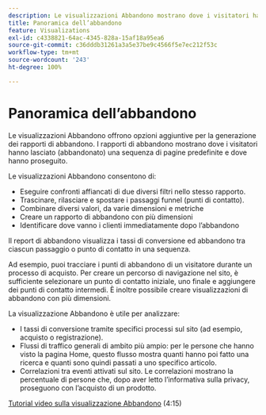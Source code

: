 ```yaml
---
description: Le visualizzazioni Abbandono mostrano dove i visitatori hanno lasciato (abbandonato) e continuato (proseguito) attraverso una sequenza di pagine predefinite.
title: Panoramica dell’abbandono
feature: Visualizations
exl-id: c4338821-64ac-4345-828a-15af18a95ea6
source-git-commit: c36dddb31261a3a5e37be9c4566f5e7ec212f53c
workflow-type: tm+mt
source-wordcount: '243'
ht-degree: 100%

---
```


# Panoramica dell’abbandono

Le visualizzazioni Abbandono offrono opzioni aggiuntive per la generazione dei rapporti di abbandono. I rapporti di abbandono mostrano dove i visitatori hanno lasciato (abbandonato) una sequenza di pagine predefinite e dove hanno proseguito.

Le visualizzazioni Abbandono consentono di:

* Eseguire confronti affiancati di due diversi filtri nello stesso rapporto.
* Trascinare, rilasciare e spostare i passaggi funnel (punti di contatto).
* Combinare diversi valori, da varie dimensioni e metriche
* Creare un rapporto di abbandono con più dimensioni
* Identificare dove vanno i clienti immediatamente dopo l’abbandono

Il report di abbandono visualizza i tassi di conversione ed abbandono tra ciascun passaggio o punto di contatto in una sequenza.

Ad esempio, puoi tracciare i punti di abbandono di un visitatore durante un processo di acquisto. Per creare un percorso di navigazione nel sito, è sufficiente selezionare un punto di contatto iniziale, uno finale e aggiungere dei punti di contatto intermedi. È inoltre possibile creare visualizzazioni di abbandono con più dimensioni.

La visualizzazione Abbandono è utile per analizzare:

* I tassi di conversione tramite specifici processi sul sito (ad esempio, acquisto o registrazione).
* Flussi di traffico generali di ambito più ampio: per le persone che hanno visto la pagina Home, questo flusso mostra quanti hanno poi fatto una ricerca e quanti sono quindi passati a uno specifico articolo.
* Correlazioni tra eventi attivati sul sito. Le correlazioni mostrano la percentuale di persone che, dopo aver letto l’informativa sulla privacy, proseguono con l’acquisto di un prodotto.

[Tutorial video sulla visualizzazione Abbandono](https://experienceleague.adobe.com/docs/analytics-learn/tutorials/analysis-workspace/analyzing-customer-journeys/fallout-visualization.html?lang=it) (4:15)


